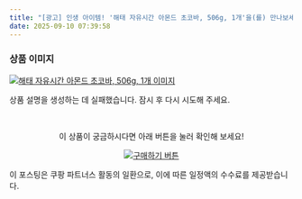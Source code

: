 ```yaml
---
title: "[광고] 인생 아이템! '해태 자유시간 아몬드 초코바, 506g, 1개'을(를) 만나보세요."
date: 2025-09-10 07:39:58
---
```

### 상품 이미지
[![해태 자유시간 아몬드 초코바, 506g, 1개 이미지](https://ads-partners.coupang.com/image1/cRjuVgUrvcuh71LBcXoy61LZWb_fKS7kUQQhBvBm36jzTuM-U4Rsj4M2RBeeZeBd2nCZITQpHSm5oQdPQguSaTNIn41ESl0g90T_3niw0yzTleoD1OH4Q2ypX0qDWWXDjjj483DG_PdBt4q_k8EENEXH5HBXR3PHBBaszlHrIKYg5B45FE0Kw3Ytg7CmgPJvzqKgi0-Bxi7GeUkvIk6suGiUHlBKQSARnQA9Yrmp3JZnNIeCOyqakVgBibs4TNol2vwAc45pI5GmJV0kQ2_12f7i83bUNxGEHNC87DdYQvqz3JTU5A==)](https://link.coupang.com/re/AFFSDP?lptag=AF8916626&pageKey=95385814&itemId=17479239629&vendorItemId=92573874212&traceid=V0-153-ab52389e5684eaea&clickBeacon=4c8979d0-8e19-11f0-8479-04920247ad65%7E3&requestid=20250910163935772216625724&token=31850C%7CMIXED)

상품 설명을 생성하는 데 실패했습니다. 잠시 후 다시 시도해 주세요.



<br>

<div align="center">
  <p>이 상품이 궁금하시다면 아래 버튼을 눌러 확인해 보세요!</p>
  <a href="https://link.coupang.com/re/AFFSDP?lptag=AF8916626&pageKey=95385814&itemId=17479239629&vendorItemId=92573874212&traceid=V0-153-ab52389e5684eaea&clickBeacon=4c8979d0-8e19-11f0-8479-04920247ad65%7E3&requestid=20250910163935772216625724&token=31850C%7CMIXED" target="_blank">
    <img src="https://img.shields.io/badge/지금 바로 구매하기-FF5722?style=for-the-badge&logo=coupa&logoColor=white" alt="구매하기 버튼">
  </a>
</div>

이 포스팅은 쿠팡 파트너스 활동의 일환으로, 이에 따른 일정액의 수수료를 제공받습니다.
